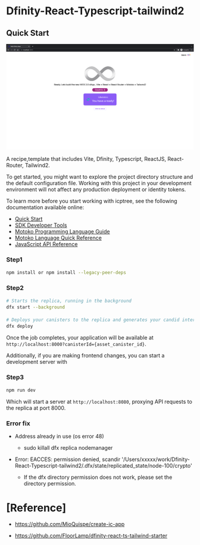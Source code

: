 # Dfinity-React-Typescript-tailwind2

## Quick Start

![Demo Screenshots](./staic/Screenshots.png)

A recipe,template that includes Vite, Dfinity, Typescript, ReactJS, React-Router, Tailwind2.

To get started, you might want to explore the project directory structure and the default configuration file. Working with this project in your development environment will not affect any production deployment or identity tokens.

To learn more before you start working with icptree, see the following documentation available online:

- [Quick Start](https://sdk.dfinity.org/docs/quickstart/quickstart-intro.html)
- [SDK Developer Tools](https://sdk.dfinity.org/docs/developers-guide/sdk-guide.html)
- [Motoko Programming Language Guide](https://sdk.dfinity.org/docs/language-guide/motoko.html)
- [Motoko Language Quick Reference](https://sdk.dfinity.org/docs/language-guide/language-manual.html)
- [JavaScript API Reference](https://erxue-5aaaa-aaaab-qaagq-cai.raw.ic0.app)

### Step1

```bash
npm install or npm install --legacy-peer-deps
```

### Step2

```bash
# Starts the replica, running in the background
dfx start --background

# Deploys your canisters to the replica and generates your candid interface
dfx deploy
```

Once the job completes, your application will be available at `http://localhost:8000?canisterId={asset_canister_id}`.

Additionally, if you are making frontend changes, you can start a development server with

### Step3

```bash
npm run dev
```

Which will start a server at `http://localhost:8080`, proxying API requests to the replica at port 8000.

### Error fix

+ Address already in use (os error 48)
  + sudo killall dfx replica nodemanager

+ Error: EACCES: permission denied, scandir '/Users/xxxxx/work/Dfinity-React-Typescript-tailwind2/.dfx/state/replicated_state/node-100/crypto'
  + If the dfx directory permission does not work, please set the directory permission.

# [Reference]

+ https://github.com/MioQuispe/create-ic-app

+ https://github.com/FloorLamp/dfinity-react-ts-tailwind-starter